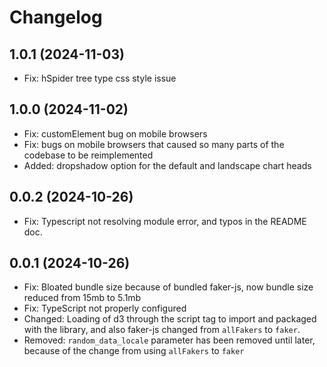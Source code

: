 # Changelog

## 1.0.1 (2024-11-03)

- Fix: hSpider tree type css style issue

## 1.0.0 (2024-11-02)

- Fix: customElement bug on mobile browsers
- Fix: bugs on mobile browsers that caused so many parts of the codebase to be reimplemented
- Added: dropshadow option for the default and landscape chart heads

## 0.0.2 (2024-10-26)

- Fix: Typescript not resolving module error, and typos in the README doc.

## 0.0.1 (2024-10-26)

- Fix: Bloated bundle size because of bundled faker-js, now bundle size reduced from 15mb to 5.1mb
- Fix: TypeScript not properly configured
- Changed: Loading of d3 through the script tag to import and packaged with the library, and also faker-js changed from `allFakers` to `faker`.
- Removed: `random_data_locale` parameter has been removed until later, because of the change from using `allFakers` to `faker`
